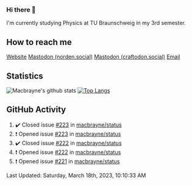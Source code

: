 ### Hi there 👋
I'm currently studying Physics at TU Braunschweig in my 3rd semester.

## How to reach me
[Website](https://florentin-schleuss.de)
<a rel="me" href="https://norden.social/@florentin">Mastodon (norden.social)</a>
<a rel="me" href="https://craftodon.social/@frodolon">Mastodon (craftodon.social)</a>
[Email](mailto:hello@macbrayne.de)

## Statistics
![Macbrayne's github stats](https://github-readme-stats.vercel.app/api?username=macbrayne&count_private=true&show_icons=true&hide_rank=true&custom_title=macbrayne's%20GitHub%20Stats)
[![Top Langs](https://github-readme-stats.vercel.app/api/top-langs/?username=macbrayne&exclude_repo=liftron&layout=compact)](https://github.com/anuraghazra/github-readme-stats)
## GitHub Activity

<!--RECENT_ACTIVITY:start-->
1. ✔️ Closed issue [#223](https://github.com/macbrayne/status/issues/223) in [macbrayne/status](https://github.com/macbrayne/status)
2. ❗️ Opened issue [#223](https://github.com/macbrayne/status/issues/223) in [macbrayne/status](https://github.com/macbrayne/status)
3. ✔️ Closed issue [#222](https://github.com/macbrayne/status/issues/222) in [macbrayne/status](https://github.com/macbrayne/status)
4. ❗️ Opened issue [#222](https://github.com/macbrayne/status/issues/222) in [macbrayne/status](https://github.com/macbrayne/status)
5. ❗️ Opened issue [#221](https://github.com/macbrayne/status/issues/221) in [macbrayne/status](https://github.com/macbrayne/status)
<!--RECENT_ACTIVITY:end-->

<!--RECENT_ACTIVITY:last_update-->
Last Updated: Saturday, March 18th, 2023, 10:10:33 AM
<!--RECENT_ACTIVITY:last_update_end-->


<!--
**macbrayne/macbrayne** is a ✨ _special_ ✨ repository because its `README.md` (this file) appears on your GitHub profile.

Here are some ideas to get you started:

- 🔭 I’m currently working on ...
- 🌱 I’m currently learning ...
- 👯 I’m looking to collaborate on ...
- 🤔 I’m looking for help with ...
- 💬 Ask me about ...
- 📫 How to reach me: ...
- 😄 Pronouns: ...
- ⚡ Fun fact: ...
-->
